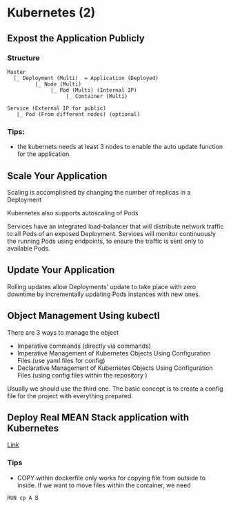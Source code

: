 # Kubernetes (2)

## Expost the Application Publicly


### Structure
```
Master  
  |_ Deployment (Multi)  = Application (Deployed)
         |_ Node (Multi)
              |_ Pod (Multi) (Internal IP) 
                   |_ Container (Multi)
```

```
Service (External IP for public)
   |_ Pod (From different nodes) (optional)

```
### Tips:

* the kubernets needs at least 3 nodes to enable the auto update function for the application.

## Scale Your Application

Scaling is accomplished by changing the number of replicas in a Deployment  

Kubernetes also supports autoscaling of Pods  

Services have an integrated load-balancer that will distribute network traffic to all Pods of an exposed Deployment. Services will monitor continuously the running Pods using endpoints, to ensure the traffic is sent only to available Pods.  

## Update Your Application
Rolling updates allow Deployments' update to take place with zero downtime by incrementally updating Pods instances with new ones.  

## Object Management Using kubectl

There are 3 ways to manage the object
* Imperative commands (directly via commands)
* Imperative Management of Kubernetes Objects Using Configuration Files (use yaml files for config)
* Declarative Management of Kubernetes Objects Using Configuration Files (using config files within the repository )

Usually we should use the third one. The basic concept is to create a config file for the project with everything prepared.

## Deploy Real MEAN Stack application with Kubernetes

[Link](https://medium.com/google-cloud/running-a-mean-stack-on-google-cloud-platform-with-kubernetes-149ca81c2b5d)

### Tips 

* COPY within dockerfile only works for copying file from outside to inside. If we want to move files within the container, we need 
```
RUN cp A B
```







 
